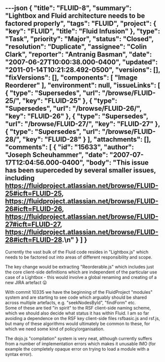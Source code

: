 ---json
{
  "title": "FLUID-8",
  "summary": "Lightbox and Fluid architecture needs to be factored properly",
  "tags": "FLUID",
  "project": {
    "key": "FLUID",
    "title": "Fluid Infusion"
  },
  "type": "Task",
  "priority": "Major",
  "status": "Closed",
  "resolution": "Duplicate",
  "assignee": "Colin Clark",
  "reporter": "Antranig Basman",
  "date": "2007-06-27T10:00:38.000-0400",
  "updated": "2011-01-14T10:21:28.492-0500",
  "versions": [],
  "fixVersions": [],
  "components": [
    "Image Reorderer"
  ],
  "environment": null,
  "issueLinks": [
    {
      "type": "Supersedes",
      "url": "/browse/FLUID-25/",
      "key": "FLUID-25"
    },
    {
      "type": "Supersedes",
      "url": "/browse/FLUID-26/",
      "key": "FLUID-26"
    },
    {
      "type": "Supersedes",
      "url": "/browse/FLUID-27/",
      "key": "FLUID-27"
    },
    {
      "type": "Supersedes",
      "url": "/browse/FLUID-28/",
      "key": "FLUID-28"
    }
  ],
  "attachments": [],
  "comments": [
    {
      "id": "15633",
      "author": "Joseph Scheuhammer",
      "date": "2007-07-17T12:04:56.000-0400",
      "body": "This issue has been superceded by several smaller issues, including <https://fluidproject.atlassian.net/browse/FLUID-25#icft=FLUID-25>, <https://fluidproject.atlassian.net/browse/FLUID-26#icft=FLUID-26>, <https://fluidproject.atlassian.net/browse/FLUID-27#icft=FLUID-27>, <https://fluidproject.atlassian.net/browse/FLUID-28#icft=FLUID-28>.\n"
    }
  ]
}
---
Currently the vast bulk of the Fluid code resides in "Lightbox.js" which needs to be factored out into areas of different responsibility and scope.

The key change would be extracting "Reorderable.js" which includes just the core client-side definitions which are independent of the particular use case of a Lightbox - this would involve a global renaming and creating of a new JIRA artefact 😛

With commit 10335 we have the beginning of the FluidProject "modules" system and are starting to see code which arguably should be shared across multiple artefacts, e.g. "seekNodesById", "findForm" etc.  \
Some of these are tied "in spirit" to the RSF client-side naming scheme, which we should also decide what status it has within Fluid. I am so far avoiding a dependence on the RSF key client-side files rsfbasic.js and rsf.js, but many of these algorithms would ultimately be common to these, for which we need some kind of policy/organisation.

The dojo.js "compilation" system is very neat, although currently suffers from a number of implementation errors which makes it unusable IMO (for example the completely opaque error on trying to load a module with a syntax error).&#x20;

        